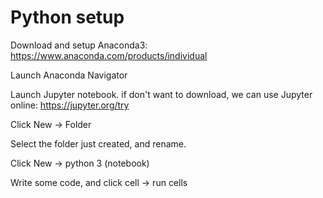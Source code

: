 # Python setup

Download and setup Anaconda3:
https://www.anaconda.com/products/individual

Launch Anaconda Navigator

Launch Jupyter notebook. if don't want to download, we can use Jupyter online: https://jupyter.org/try

Click New -> Folder

Select the folder just created, and rename.

Click New -> python 3 (notebook)

Write some code, and click cell -> run cells

